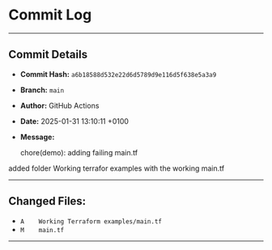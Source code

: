 # Commit Log

---

## Commit Details

- **Commit Hash:**   `a6b18588d532e22d6d5789d9e116d5f638e5a3a9`
- **Branch:**        `main`
- **Author:**        GitHub Actions
- **Date:**          2025-01-31 13:10:11 +0100
- **Message:**

  chore(demo): adding failing main.tf

added folder Working terrafor examples with the working main.tf

---

## Changed Files:

- `A	Working Terraform examples/main.tf`
- `M	main.tf`

---

